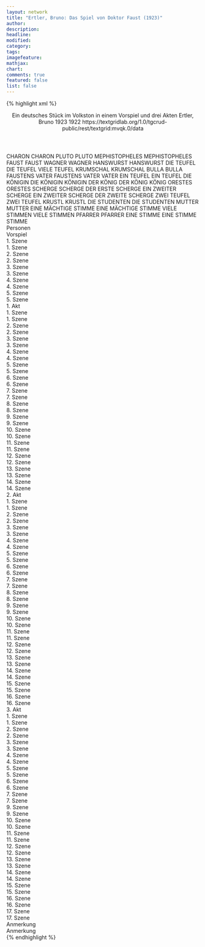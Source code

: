 ```yaml
---
layout: network
title: "Ertler, Bruno: Das Spiel von Doktor Faust (1923)"
author:
description:
headline:
modified:
category:
tags:
imagefeature: 
mathjax: 
chart: 
comments: true
featured: false
list: false
---
```

{% highlight xml %}
<?xml-model href="https://raw.githubusercontent.com/DLiNa/project/master/rules/lina.rnc"?><?xml-model href="https://raw.githubusercontent.com/DLiNa/project/master/rules/lina.sch"?>
<play xmlns="http://lina.digital">
  <header>
    <title>Das Spiel von Doktor Faust</title>
    <subtitle>Ein deutsches Stück im Volkston in einem Vorspiel und drei Akten</subtitle>
    <genretitle/>
    <author>Ertler, Bruno</author>
    <date type="print"/>
    <date type="premiere" when="1923">1923</date>
    <date type="written" when="1922">1922</date>
    <source>https://textgridlab.org/1.0/tgcrud-public/rest/textgrid:mvqk.0/data</source>
  </header>
  <personae>
    <character>
      <name>CHARON</name>
      <alias xml:id="charon">
        <name>CHARON</name>
      </alias>
    </character>
    <character>
      <name>PLUTO</name>
      <alias xml:id="pluto">
        <name>PLUTO</name>
      </alias>
    </character>
    <character>
      <name>MEPHISTOPHELES</name>
      <alias xml:id="mephistopheles">
        <name>MEPHISTOPHELES</name>
      </alias>
    </character>
    <character>
      <name>FAUST</name>
      <alias xml:id="faust">
        <name>FAUST</name>
      </alias>
    </character>
    <character>
      <name>WAGNER</name>
      <alias xml:id="wagner">
        <name>WAGNER</name>
      </alias>
    </character>
    <character>
      <name>HANSWURST</name>
      <alias xml:id="hanswurst">
        <name>HANSWURST</name>
      </alias>
    </character>
    <character>
      <name>DIE TEUFEL</name>
      <alias xml:id="die_teufel">
        <name>DIE TEUFEL</name>
      </alias>
      <alias xml:id="viele_teufel">
        <name>VIELE TEUFEL</name>
      </alias>
    </character>
    <character>
      <name>KRUMSCHAL</name>
      <alias xml:id="krumschal">
        <name>KRUMSCHAL</name>
      </alias>
    </character>
    <character>
      <name>BULLA</name>
      <alias xml:id="bulla">
        <name>BULLA</name>
      </alias>
    </character>
    <character>
      <name>FAUSTENS VATER</name>
      <alias xml:id="faustens_vater">
        <name>FAUSTENS VATER</name>
      </alias>
      <alias xml:id="vater">
        <name>VATER</name>
      </alias>
    </character>
    <character>
      <name>EIN TEUFEL</name>
      <alias xml:id="ein_teufel">
        <name>EIN TEUFEL</name>
      </alias>
    </character>
    <character>
      <name>DIE KÖNIGIN</name>
      <alias xml:id="die_königin">
        <name>DIE KÖNIGIN</name>
      </alias>
      <alias xml:id="königin">
        <name>KÖNIGIN</name>
      </alias>
    </character>
    <character>
      <name>DER KÖNIG</name>
      <alias xml:id="der_könig">
        <name>DER KÖNIG</name>
      </alias>
      <alias xml:id="könig">
        <name>KÖNIG</name>
      </alias>
    </character>
    <character>
      <name>ORESTES</name>
      <alias xml:id="orestes">
        <name>ORESTES</name>
      </alias>
    </character>
    <character>
      <name>SCHERGE</name>
      <alias xml:id="scherge">
        <name>SCHERGE</name>
      </alias>
      <alias xml:id="der_erste_scherge">
        <name>DER ERSTE SCHERGE</name>
      </alias>
    </character>
    <character>
      <name>EIN ZWEITER SCHERGE</name>
      <alias xml:id="ein_zweiter_scherge">
        <name>EIN ZWEITER SCHERGE</name>
      </alias>
      <alias xml:id="der_zweite_scherge">
        <name>DER ZWEITE SCHERGE</name>
      </alias>
    </character>
    <character>
      <name>ZWEI TEUFEL</name>
      <alias xml:id="zwei_teufel">
        <name>ZWEI TEUFEL</name>
      </alias>
    </character>
    <character>
      <name>KRUSTL</name>
      <alias xml:id="krustl">
        <name>KRUSTL</name>
      </alias>
    </character>
    <character>
      <name>DIE STUDENTEN</name>
      <alias xml:id="die_studenten">
        <name>DIE STUDENTEN</name>
      </alias>
    </character>
    <character>
      <name>MUTTER</name>
      <alias xml:id="mutter">
        <name>MUTTER</name>
      </alias>
    </character>
    <character>
      <name>EINE MÄCHTIGE STIMME</name>
      <alias xml:id="eine_mächtige_stimme">
        <name>EINE MÄCHTIGE STIMME</name>
      </alias>
    </character>
    <character>
      <name>VIELE STIMMEN</name>
      <alias xml:id="viele_stimmen">
        <name>VIELE STIMMEN</name>
      </alias>
    </character>
    <character>
      <name>PFARRER</name>
      <alias xml:id="pfarrer">
        <name>PFARRER</name>
      </alias>
    </character>
    <character>
      <name>EINE STIMME</name>
      <alias xml:id="eine_stimme">
        <name>EINE STIMME</name>
      </alias>
      <alias xml:id="stimme">
        <name>STIMME</name>
      </alias>
    </character>
  </personae>
  <text>
    <div>
      <head>Personen</head>
    </div>
    <div>
      <head>Vorspiel</head>
      <div>
        <head>1. Szene</head>
        <div>
          <head>1. Szene</head>
          <sp who="#charon">
            <amount n="1" unit="speech_acts"/>
            <amount n="97" unit="words"/>
            <amount n="18" unit="lines"/>
            <amount n="521" unit="chars"/>
          </sp>
        </div>
      </div>
      <div>
        <head>2. Szene</head>
        <div>
          <head>2. Szene</head>
          <sp who="#pluto">
            <amount n="8" unit="speech_acts"/>
            <amount n="109" unit="words"/>
            <amount n="20" unit="lines"/>
            <amount n="606" unit="chars"/>
          </sp>
          <sp who="#charon">
            <amount n="7" unit="speech_acts"/>
            <amount n="396" unit="words"/>
            <amount n="59" unit="lines"/>
            <amount n="2244" unit="chars"/>
          </sp>
        </div>
      </div>
      <div>
        <head>3. Szene</head>
        <div>
          <head>3. Szene</head>
          <sp who="#pluto">
            <amount n="7" unit="speech_acts"/>
            <amount n="211" unit="words"/>
            <amount n="36" unit="lines"/>
            <amount n="1133" unit="chars"/>
          </sp>
          <sp who="#mephistopheles">
            <amount n="5" unit="speech_acts"/>
            <amount n="37" unit="words"/>
            <amount n="7" unit="lines"/>
            <amount n="171" unit="chars"/>
          </sp>
          <sp who="#charon">
            <amount n="1" unit="speech_acts"/>
            <amount n="9" unit="words"/>
            <amount n="2" unit="lines"/>
            <amount n="50" unit="chars"/>
          </sp>
        </div>
      </div>
      <div>
        <head>4. Szene</head>
        <div>
          <head>4. Szene</head>
          <sp who="#pluto">
            <amount n="1" unit="speech_acts"/>
            <amount n="88" unit="words"/>
            <amount n="15" unit="lines"/>
            <amount n="506" unit="chars"/>
          </sp>
        </div>
      </div>
      <div>
        <head>5. Szene</head>
        <div>
          <head>5. Szene</head>
          <sp who="#mephistopheles">
            <amount n="1" unit="speech_acts"/>
            <amount n="158" unit="words"/>
            <amount n="25" unit="lines"/>
            <amount n="845" unit="chars"/>
          </sp>
        </div>
      </div>
    </div>
    <div>
      <head>1. Akt</head>
      <div>
        <head>1. Szene</head>
        <div>
          <head>1. Szene</head>
          <sp who="#faust">
            <amount n="1" unit="speech_acts"/>
            <amount n="534" unit="words"/>
            <amount n="86" unit="lines"/>
            <amount n="2943" unit="chars"/>
          </sp>
        </div>
      </div>
      <div>
        <head>2. Szene</head>
        <div>
          <head>2. Szene</head>
          <sp who="#wagner">
            <amount n="2" unit="speech_acts"/>
            <amount n="149" unit="words"/>
            <amount n="24" unit="lines"/>
            <amount n="823" unit="chars"/>
          </sp>
          <sp who="#faust">
            <amount n="2" unit="speech_acts"/>
            <amount n="70" unit="words"/>
            <amount n="10" unit="lines"/>
            <amount n="360" unit="chars"/>
          </sp>
        </div>
      </div>
      <div>
        <head>3. Szene</head>
        <div>
          <head>3. Szene</head>
          <sp who="#mephistopheles">
            <amount n="4" unit="speech_acts"/>
            <amount n="158" unit="words"/>
            <amount n="28" unit="lines"/>
            <amount n="904" unit="chars"/>
          </sp>
          <sp who="#faust">
            <amount n="4" unit="speech_acts"/>
            <amount n="112" unit="words"/>
            <amount n="19" unit="lines"/>
            <amount n="611" unit="chars"/>
          </sp>
        </div>
      </div>
      <div>
        <head>4. Szene</head>
        <div>
          <head>4. Szene</head>
          <sp who="#mephistopheles">
            <amount n="1" unit="speech_acts"/>
            <amount n="60" unit="words"/>
            <amount n="8" unit="lines"/>
            <amount n="297" unit="chars"/>
          </sp>
        </div>
      </div>
      <div>
        <head>5. Szene</head>
        <div>
          <head>5. Szene</head>
          <sp who="#faust">
            <amount n="11" unit="speech_acts"/>
            <amount n="217" unit="words"/>
            <amount n="36" unit="lines"/>
            <amount n="1098" unit="chars"/>
          </sp>
          <sp who="#wagner">
            <amount n="11" unit="speech_acts"/>
            <amount n="212" unit="words"/>
            <amount n="34" unit="lines"/>
            <amount n="1093" unit="chars"/>
          </sp>
        </div>
      </div>
      <div>
        <head>6. Szene</head>
        <div>
          <head>6. Szene</head>
          <sp who="#faust">
            <amount n="1" unit="speech_acts"/>
            <amount n="101" unit="words"/>
            <amount n="16" unit="lines"/>
            <amount n="552" unit="chars"/>
          </sp>
        </div>
      </div>
      <div>
        <head>7. Szene</head>
        <div>
          <head>7. Szene</head>
          <sp who="#hanswurst">
            <amount n="1" unit="speech_acts"/>
            <amount n="683" unit="words"/>
            <amount n="90" unit="lines"/>
            <amount n="3627" unit="chars"/>
          </sp>
        </div>
      </div>
      <div>
        <head>8. Szene</head>
        <div>
          <head>8. Szene</head>
          <sp who="#wagner">
            <amount n="16" unit="speech_acts"/>
            <amount n="162" unit="words"/>
            <amount n="24" unit="lines"/>
            <amount n="823" unit="chars"/>
          </sp>
          <sp who="#hanswurst">
            <amount n="16" unit="speech_acts"/>
            <amount n="240" unit="words"/>
            <amount n="33" unit="lines"/>
            <amount n="1266" unit="chars"/>
          </sp>
        </div>
      </div>
      <div>
        <head>9. Szene</head>
        <div>
          <head>9. Szene</head>
          <sp who="#faust">
            <amount n="1" unit="speech_acts"/>
            <amount n="116" unit="words"/>
            <amount n="20" unit="lines"/>
            <amount n="638" unit="chars"/>
          </sp>
        </div>
      </div>
      <div>
        <head>10. Szene</head>
        <div>
          <head>10. Szene</head>
          <sp who="#die_teufel #ein_teufel">
            <amount n="1" unit="speech_acts"/>
            <amount n="6" unit="words"/>
            <amount n="1" unit="lines"/>
            <amount n="29" unit="chars"/>
          </sp>
          <sp who="#faust">
            <amount n="17" unit="speech_acts"/>
            <amount n="365" unit="words"/>
            <amount n="58" unit="lines"/>
            <amount n="1945" unit="chars"/>
          </sp>
          <sp who="#krumschal">
            <amount n="3" unit="speech_acts"/>
            <amount n="46" unit="words"/>
            <amount n="8" unit="lines"/>
            <amount n="258" unit="chars"/>
          </sp>
          <sp who="#bulla">
            <amount n="3" unit="speech_acts"/>
            <amount n="99" unit="words"/>
            <amount n="17" unit="lines"/>
            <amount n="526" unit="chars"/>
          </sp>
          <sp who="#mephistopheles">
            <amount n="12" unit="speech_acts"/>
            <amount n="415" unit="words"/>
            <amount n="69" unit="lines"/>
            <amount n="2255" unit="chars"/>
          </sp>
          <sp who="#faustens_vater">
            <amount n="1" unit="speech_acts"/>
            <amount n="4" unit="words"/>
            <amount n="1" unit="lines"/>
            <amount n="21" unit="chars"/>
          </sp>
        </div>
      </div>
      <div>
        <head>11. Szene</head>
        <div>
          <head>11. Szene</head>
          <sp who="#vater">
            <amount n="9" unit="speech_acts"/>
            <amount n="203" unit="words"/>
            <amount n="33" unit="lines"/>
            <amount n="1107" unit="chars"/>
          </sp>
          <sp who="#faust">
            <amount n="8" unit="speech_acts"/>
            <amount n="179" unit="words"/>
            <amount n="31" unit="lines"/>
            <amount n="947" unit="chars"/>
          </sp>
        </div>
      </div>
      <div>
        <head>12. Szene</head>
        <div>
          <head>12. Szene</head>
          <sp who="#faust">
            <amount n="5" unit="speech_acts"/>
            <amount n="76" unit="words"/>
            <amount n="12" unit="lines"/>
            <amount n="408" unit="chars"/>
          </sp>
          <sp who="#mephistopheles">
            <amount n="5" unit="speech_acts"/>
            <amount n="123" unit="words"/>
            <amount n="20" unit="lines"/>
            <amount n="666" unit="chars"/>
          </sp>
        </div>
      </div>
      <div>
        <head>13. Szene</head>
        <div>
          <head>13. Szene</head>
          <sp who="#hanswurst">
            <amount n="1" unit="speech_acts"/>
            <amount n="136" unit="words"/>
            <amount n="16" unit="lines"/>
            <amount n="721" unit="chars"/>
          </sp>
        </div>
      </div>
      <div>
        <head>14. Szene</head>
        <div>
          <head>14. Szene</head>
          <sp who="#viele_teufel">
            <amount n="1" unit="speech_acts"/>
            <amount n="1" unit="words"/>
            <amount n="1" unit="lines"/>
            <amount n="7" unit="chars"/>
          </sp>
          <sp who="#hanswurst">
            <amount n="12" unit="speech_acts"/>
            <amount n="378" unit="words"/>
            <amount n="53" unit="lines"/>
            <amount n="1979" unit="chars"/>
          </sp>
          <sp who="#die_teufel #ein_teufel">
            <amount n="8" unit="speech_acts"/>
            <amount n="15" unit="words"/>
            <amount n="8" unit="lines"/>
            <amount n="84" unit="chars"/>
          </sp>
          <sp who="#ein_teufel">
            <amount n="1" unit="speech_acts"/>
            <amount n="14" unit="words"/>
            <amount n="2" unit="lines"/>
            <amount n="75" unit="chars"/>
          </sp>
          <sp who="#krumschal">
            <amount n="2" unit="speech_acts"/>
            <amount n="27" unit="words"/>
            <amount n="4" unit="lines"/>
            <amount n="147" unit="chars"/>
          </sp>
        </div>
      </div>
    </div>
    <div>
      <head>2. Akt</head>
      <div>
        <head>1. Szene</head>
        <div>
          <head>1. Szene</head>
          <sp who="#die_königin">
            <amount n="1" unit="speech_acts"/>
            <amount n="255" unit="words"/>
            <amount n="32" unit="lines"/>
            <amount n="1346" unit="chars"/>
          </sp>
        </div>
      </div>
      <div>
        <head>2. Szene</head>
        <div>
          <head>2. Szene</head>
          <sp who="#faust">
            <amount n="7" unit="speech_acts"/>
            <amount n="296" unit="words"/>
            <amount n="39" unit="lines"/>
            <amount n="1528" unit="chars"/>
          </sp>
          <sp who="#königin">
            <amount n="6" unit="speech_acts"/>
            <amount n="214" unit="words"/>
            <amount n="28" unit="lines"/>
            <amount n="1095" unit="chars"/>
          </sp>
        </div>
      </div>
      <div>
        <head>3. Szene</head>
        <div>
          <head>3. Szene</head>
          <sp who="#mephistopheles">
            <amount n="2" unit="speech_acts"/>
            <amount n="31" unit="words"/>
            <amount n="4" unit="lines"/>
            <amount n="154" unit="chars"/>
          </sp>
          <sp who="#königin">
            <amount n="3" unit="speech_acts"/>
            <amount n="38" unit="words"/>
            <amount n="5" unit="lines"/>
            <amount n="160" unit="chars"/>
          </sp>
          <sp who="#faust">
            <amount n="1" unit="speech_acts"/>
            <amount n="8" unit="words"/>
            <amount n="1" unit="lines"/>
            <amount n="38" unit="chars"/>
          </sp>
        </div>
      </div>
      <div>
        <head>4. Szene</head>
        <div>
          <head>4. Szene</head>
          <sp who="#faust">
            <amount n="4" unit="speech_acts"/>
            <amount n="36" unit="words"/>
            <amount n="6" unit="lines"/>
            <amount n="183" unit="chars"/>
          </sp>
          <sp who="#mephistopheles">
            <amount n="4" unit="speech_acts"/>
            <amount n="119" unit="words"/>
            <amount n="20" unit="lines"/>
            <amount n="635" unit="chars"/>
          </sp>
        </div>
      </div>
      <div>
        <head>5. Szene</head>
        <div>
          <head>5. Szene</head>
          <sp who="#mephistopheles">
            <amount n="1" unit="speech_acts"/>
            <amount n="31" unit="words"/>
            <amount n="4" unit="lines"/>
            <amount n="154" unit="chars"/>
          </sp>
        </div>
      </div>
      <div>
        <head>6. Szene</head>
        <div>
          <head>6. Szene</head>
          <sp who="#der_könig">
            <amount n="1" unit="speech_acts"/>
            <amount n="4" unit="words"/>
            <amount n="1" unit="lines"/>
            <amount n="17" unit="chars"/>
          </sp>
          <sp who="#mephistopheles">
            <amount n="1" unit="speech_acts"/>
            <amount n="9" unit="words"/>
            <amount n="2" unit="lines"/>
            <amount n="45" unit="chars"/>
          </sp>
          <sp who="#könig">
            <amount n="4" unit="speech_acts"/>
            <amount n="193" unit="words"/>
            <amount n="31" unit="lines"/>
            <amount n="994" unit="chars"/>
          </sp>
          <sp who="#orestes">
            <amount n="4" unit="speech_acts"/>
            <amount n="134" unit="words"/>
            <amount n="22" unit="lines"/>
            <amount n="723" unit="chars"/>
          </sp>
        </div>
      </div>
      <div>
        <head>7. Szene</head>
        <div>
          <head>7. Szene</head>
          <sp who="#hanswurst">
            <amount n="18" unit="speech_acts"/>
            <amount n="402" unit="words"/>
            <amount n="53" unit="lines"/>
            <amount n="2071" unit="chars"/>
          </sp>
          <sp who="#könig">
            <amount n="15" unit="speech_acts"/>
            <amount n="157" unit="words"/>
            <amount n="27" unit="lines"/>
            <amount n="782" unit="chars"/>
          </sp>
          <sp who="#orestes">
            <amount n="3" unit="speech_acts"/>
            <amount n="35" unit="words"/>
            <amount n="5" unit="lines"/>
            <amount n="171" unit="chars"/>
          </sp>
        </div>
      </div>
      <div>
        <head>8. Szene</head>
        <div>
          <head>8. Szene</head>
          <sp who="#könig">
            <amount n="3" unit="speech_acts"/>
            <amount n="121" unit="words"/>
            <amount n="20" unit="lines"/>
            <amount n="696" unit="chars"/>
          </sp>
          <sp who="#orestes">
            <amount n="3" unit="speech_acts"/>
            <amount n="96" unit="words"/>
            <amount n="16" unit="lines"/>
            <amount n="510" unit="chars"/>
          </sp>
        </div>
      </div>
      <div>
        <head>9. Szene</head>
        <div>
          <head>9. Szene</head>
          <sp who="#faust">
            <amount n="3" unit="speech_acts"/>
            <amount n="158" unit="words"/>
            <amount n="25" unit="lines"/>
            <amount n="804" unit="chars"/>
          </sp>
          <sp who="#könig">
            <amount n="3" unit="speech_acts"/>
            <amount n="76" unit="words"/>
            <amount n="11" unit="lines"/>
            <amount n="422" unit="chars"/>
          </sp>
        </div>
      </div>
      <div>
        <head>10. Szene</head>
        <div>
          <head>10. Szene</head>
          <sp who="#faust">
            <amount n="1" unit="speech_acts"/>
            <amount n="218" unit="words"/>
            <amount n="30" unit="lines"/>
            <amount n="1119" unit="chars"/>
          </sp>
        </div>
      </div>
      <div>
        <head>11. Szene</head>
        <div>
          <head>11. Szene</head>
          <sp who="#mephistopheles">
            <amount n="8" unit="speech_acts"/>
            <amount n="213" unit="words"/>
            <amount n="37" unit="lines"/>
            <amount n="1139" unit="chars"/>
          </sp>
          <sp who="#faust">
            <amount n="8" unit="speech_acts"/>
            <amount n="47" unit="words"/>
            <amount n="9" unit="lines"/>
            <amount n="239" unit="chars"/>
          </sp>
        </div>
      </div>
      <div>
        <head>12. Szene</head>
        <div>
          <head>12. Szene</head>
          <sp who="#königin">
            <amount n="3" unit="speech_acts"/>
            <amount n="143" unit="words"/>
            <amount n="18" unit="lines"/>
            <amount n="697" unit="chars"/>
          </sp>
          <sp who="#mephistopheles">
            <amount n="1" unit="speech_acts"/>
            <amount n="12" unit="words"/>
            <amount n="2" unit="lines"/>
            <amount n="76" unit="chars"/>
          </sp>
          <sp who="#faust">
            <amount n="2" unit="speech_acts"/>
            <amount n="93" unit="words"/>
            <amount n="14" unit="lines"/>
            <amount n="484" unit="chars"/>
          </sp>
        </div>
      </div>
      <div>
        <head>13. Szene</head>
        <div>
          <head>13. Szene</head>
          <sp who="#mephistopheles">
            <amount n="1" unit="speech_acts"/>
            <amount n="39" unit="words"/>
            <amount n="7" unit="lines"/>
            <amount n="214" unit="chars"/>
          </sp>
        </div>
      </div>
      <div>
        <head>14. Szene</head>
        <div>
          <head>14. Szene</head>
          <sp who="#orestes">
            <amount n="3" unit="speech_acts"/>
            <amount n="23" unit="words"/>
            <amount n="5" unit="lines"/>
            <amount n="105" unit="chars"/>
          </sp>
          <sp who="#mephistopheles">
            <amount n="2" unit="speech_acts"/>
            <amount n="9" unit="words"/>
            <amount n="2" unit="lines"/>
            <amount n="56" unit="chars"/>
          </sp>
          <sp who="#königin">
            <amount n="2" unit="speech_acts"/>
            <amount n="7" unit="words"/>
            <amount n="3" unit="lines"/>
            <amount n="34" unit="chars"/>
          </sp>
        </div>
      </div>
      <div>
        <head>15. Szene</head>
        <div>
          <head>15. Szene</head>
          <sp who="#faust">
            <amount n="2" unit="speech_acts"/>
            <amount n="9" unit="words"/>
            <amount n="2" unit="lines"/>
            <amount n="34" unit="chars"/>
          </sp>
          <sp who="#mephistopheles">
            <amount n="2" unit="speech_acts"/>
            <amount n="49" unit="words"/>
            <amount n="8" unit="lines"/>
            <amount n="243" unit="chars"/>
          </sp>
        </div>
      </div>
      <div>
        <head>16. Szene</head>
        <div>
          <head>16. Szene</head>
          <sp who="#hanswurst">
            <amount n="11" unit="speech_acts"/>
            <amount n="119" unit="words"/>
            <amount n="18" unit="lines"/>
            <amount n="613" unit="chars"/>
          </sp>
          <sp who="#scherge">
            <amount n="4" unit="speech_acts"/>
            <amount n="39" unit="words"/>
            <amount n="6" unit="lines"/>
            <amount n="224" unit="chars"/>
          </sp>
          <sp who="#ein_zweiter_scherge">
            <amount n="1" unit="speech_acts"/>
          </sp>
          <sp who="#zwei_teufel">
            <amount n="1" unit="speech_acts"/>
            <amount n="1" unit="words"/>
            <amount n="1" unit="lines"/>
            <amount n="6" unit="chars"/>
          </sp>
          <sp who="#der_erste_scherge">
            <amount n="1" unit="speech_acts"/>
            <amount n="3" unit="words"/>
            <amount n="1" unit="lines"/>
            <amount n="21" unit="chars"/>
          </sp>
          <sp who="#der_zweite_scherge">
            <amount n="1" unit="speech_acts"/>
            <amount n="4" unit="words"/>
            <amount n="1" unit="lines"/>
            <amount n="23" unit="chars"/>
          </sp>
          <sp who="#krumschal">
            <amount n="5" unit="speech_acts"/>
            <amount n="102" unit="words"/>
            <amount n="14" unit="lines"/>
            <amount n="563" unit="chars"/>
          </sp>
          <sp who="#krustl">
            <amount n="1" unit="speech_acts"/>
            <amount n="6" unit="words"/>
            <amount n="1" unit="lines"/>
            <amount n="32" unit="chars"/>
          </sp>
          <sp who="#die_teufel #ein_teufel #zwei_teufel">
            <amount n="1" unit="speech_acts"/>
            <amount n="1" unit="words"/>
            <amount n="1" unit="lines"/>
            <amount n="7" unit="chars"/>
          </sp>
        </div>
      </div>
    </div>
    <div>
      <head>3. Akt</head>
      <div>
        <head>1. Szene</head>
        <div>
          <head>1. Szene</head>
          <sp who="#die_studenten">
            <amount n="1" unit="speech_acts"/>
            <amount n="110" unit="words"/>
            <amount n="13" unit="lines"/>
            <amount n="462" unit="chars"/>
          </sp>
        </div>
      </div>
      <div>
        <head>2. Szene</head>
        <div>
          <head>2. Szene</head>
          <sp who="#faust">
            <amount n="8" unit="speech_acts"/>
            <amount n="165" unit="words"/>
            <amount n="24" unit="lines"/>
            <amount n="880" unit="chars"/>
          </sp>
          <sp who="#mephistopheles">
            <amount n="8" unit="speech_acts"/>
            <amount n="316" unit="words"/>
            <amount n="49" unit="lines"/>
            <amount n="1688" unit="chars"/>
          </sp>
        </div>
      </div>
      <div>
        <head>3. Szene</head>
        <div>
          <head>3. Szene</head>
          <sp who="#faust">
            <amount n="1" unit="speech_acts"/>
            <amount n="109" unit="words"/>
            <amount n="16" unit="lines"/>
            <amount n="571" unit="chars"/>
          </sp>
        </div>
      </div>
      <div>
        <head>4. Szene</head>
        <div>
          <head>4. Szene</head>
          <sp who="#wagner">
            <amount n="9" unit="speech_acts"/>
            <amount n="304" unit="words"/>
            <amount n="47" unit="lines"/>
            <amount n="1554" unit="chars"/>
          </sp>
          <sp who="#faust">
            <amount n="8" unit="speech_acts"/>
            <amount n="162" unit="words"/>
            <amount n="26" unit="lines"/>
            <amount n="814" unit="chars"/>
          </sp>
        </div>
      </div>
      <div>
        <head>5. Szene</head>
        <div>
          <head>5. Szene</head>
          <sp who="#faust">
            <amount n="1" unit="speech_acts"/>
            <amount n="62" unit="words"/>
            <amount n="10" unit="lines"/>
            <amount n="306" unit="chars"/>
          </sp>
        </div>
      </div>
      <div>
        <head>6. Szene</head>
        <div>
          <head>6. Szene</head>
          <sp who="#mephistopheles">
            <amount n="6" unit="speech_acts"/>
            <amount n="177" unit="words"/>
            <amount n="30" unit="lines"/>
            <amount n="946" unit="chars"/>
          </sp>
          <sp who="#faust">
            <amount n="7" unit="speech_acts"/>
            <amount n="107" unit="words"/>
            <amount n="19" unit="lines"/>
            <amount n="582" unit="chars"/>
          </sp>
          <sp who="#bulla">
            <amount n="2" unit="speech_acts"/>
            <amount n="54" unit="words"/>
            <amount n="9" unit="lines"/>
            <amount n="299" unit="chars"/>
          </sp>
        </div>
      </div>
      <div>
        <head>7. Szene</head>
        <div>
          <head>7. Szene</head>
          <sp who="#hanswurst">
            <amount n="1" unit="speech_acts"/>
            <amount n="161" unit="words"/>
            <amount n="22" unit="lines"/>
            <amount n="861" unit="chars"/>
          </sp>
          <sp who="#faust">
            <amount n="1" unit="speech_acts"/>
            <amount n="214" unit="words"/>
            <amount n="40" unit="lines"/>
            <amount n="1159" unit="chars"/>
          </sp>
        </div>
      </div>
      <div>
        <head>9. Szene</head>
        <div>
          <head>9. Szene</head>
          <sp who="#mutter">
            <amount n="1" unit="speech_acts"/>
            <amount n="97" unit="words"/>
            <amount n="18" unit="lines"/>
            <amount n="479" unit="chars"/>
          </sp>
        </div>
      </div>
      <div>
        <head>10. Szene</head>
        <div>
          <head>10. Szene</head>
          <sp who="#faust">
            <amount n="4" unit="speech_acts"/>
            <amount n="25" unit="words"/>
            <amount n="5" unit="lines"/>
            <amount n="148" unit="chars"/>
          </sp>
          <sp who="#eine_mächtige_stimme">
            <amount n="1" unit="speech_acts"/>
            <amount n="5" unit="words"/>
            <amount n="1" unit="lines"/>
            <amount n="33" unit="chars"/>
          </sp>
          <sp who="#mephistopheles">
            <amount n="3" unit="speech_acts"/>
            <amount n="88" unit="words"/>
            <amount n="15" unit="lines"/>
            <amount n="485" unit="chars"/>
          </sp>
        </div>
      </div>
      <div>
        <head>11. Szene</head>
        <div>
          <head>11. Szene</head>
          <sp who="#viele_stimmen">
            <amount n="1" unit="speech_acts"/>
            <amount n="5" unit="words"/>
            <amount n="1" unit="lines"/>
            <amount n="32" unit="chars"/>
          </sp>
          <sp who="#faust">
            <amount n="1" unit="speech_acts"/>
            <amount n="59" unit="words"/>
            <amount n="10" unit="lines"/>
            <amount n="325" unit="chars"/>
          </sp>
        </div>
      </div>
      <div>
        <head>12. Szene</head>
        <div>
          <head>12. Szene</head>
          <sp who="#hanswurst">
            <amount n="9" unit="speech_acts"/>
            <amount n="444" unit="words"/>
            <amount n="56" unit="lines"/>
            <amount n="2372" unit="chars"/>
          </sp>
          <sp who="#krumschal">
            <amount n="5" unit="speech_acts"/>
            <amount n="56" unit="words"/>
            <amount n="9" unit="lines"/>
            <amount n="340" unit="chars"/>
          </sp>
          <sp who="#pfarrer">
            <amount n="3" unit="speech_acts"/>
            <amount n="35" unit="words"/>
            <amount n="4" unit="lines"/>
            <amount n="165" unit="chars"/>
          </sp>
        </div>
      </div>
      <div>
        <head>13. Szene</head>
        <div>
          <head>13. Szene</head>
          <sp who="#hanswurst">
            <amount n="2" unit="speech_acts"/>
            <amount n="37" unit="words"/>
            <amount n="4" unit="lines"/>
            <amount n="188" unit="chars"/>
          </sp>
          <sp who="#pfarrer">
            <amount n="1" unit="speech_acts"/>
            <amount n="18" unit="words"/>
            <amount n="2" unit="lines"/>
            <amount n="95" unit="chars"/>
          </sp>
        </div>
      </div>
      <div>
        <head>14. Szene</head>
        <div>
          <head>14. Szene</head>
          <sp who="#faust">
            <amount n="3" unit="speech_acts"/>
            <amount n="43" unit="words"/>
            <amount n="7" unit="lines"/>
            <amount n="212" unit="chars"/>
          </sp>
          <sp who="#eine_stimme">
            <amount n="1" unit="speech_acts"/>
            <amount n="2" unit="words"/>
            <amount n="1" unit="lines"/>
            <amount n="15" unit="chars"/>
          </sp>
          <sp who="#stimme">
            <amount n="1" unit="speech_acts"/>
            <amount n="78" unit="words"/>
            <amount n="18" unit="lines"/>
            <amount n="409" unit="chars"/>
          </sp>
        </div>
      </div>
      <div>
        <head>15. Szene</head>
        <div>
          <head>15. Szene</head>
          <sp who="#hanswurst">
            <amount n="5" unit="speech_acts"/>
            <amount n="327" unit="words"/>
            <amount n="45" unit="lines"/>
            <amount n="1696" unit="chars"/>
          </sp>
          <sp who="#faust">
            <amount n="5" unit="speech_acts"/>
            <amount n="73" unit="words"/>
            <amount n="14" unit="lines"/>
            <amount n="383" unit="chars"/>
          </sp>
          <sp who="#eine_stimme">
            <amount n="1" unit="speech_acts"/>
            <amount n="6" unit="words"/>
            <amount n="1" unit="lines"/>
            <amount n="40" unit="chars"/>
          </sp>
        </div>
      </div>
      <div>
        <head>16. Szene</head>
        <div>
          <head>16. Szene</head>
          <sp who="#mephistopheles">
            <amount n="1" unit="speech_acts"/>
            <amount n="4" unit="words"/>
            <amount n="1" unit="lines"/>
            <amount n="16" unit="chars"/>
          </sp>
          <sp who="#faust">
            <amount n="1" unit="speech_acts"/>
            <amount n="4" unit="words"/>
            <amount n="1" unit="lines"/>
            <amount n="17" unit="chars"/>
          </sp>
        </div>
      </div>
      <div>
        <head>17. Szene</head>
        <div>
          <head>17. Szene</head>
          <sp who="#hanswurst">
            <amount n="1" unit="speech_acts"/>
            <amount n="56" unit="words"/>
            <amount n="10" unit="lines"/>
            <amount n="292" unit="chars"/>
          </sp>
        </div>
      </div>
    </div>
    <div>
      <head>Anmerkung</head>
      <div>
        <head>Anmerkung</head>
      </div>
    </div>
  </text>
</play>
{% endhighlight %}